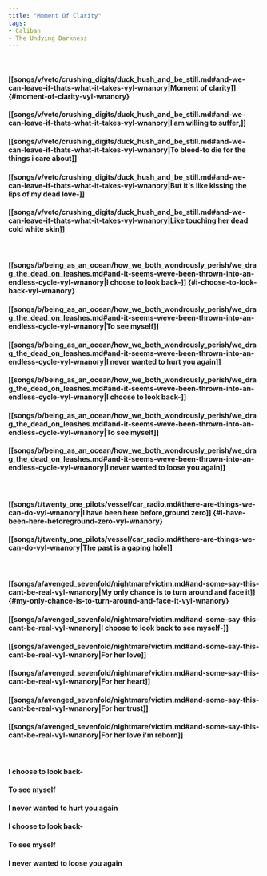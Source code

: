 ```yaml
---
title: "Moment Of Clarity"
tags:
- Caliban
- The Undying Darkness
---
```

&nbsp;
#### [[songs/v/veto/crushing_digits/duck_hush_and_be_still.md#and-we-can-leave-if-thats-what-it-takes-vyl-wnanory|Moment of clarity]] {#moment-of-clarity-vyl-wnanory}
#### [[songs/v/veto/crushing_digits/duck_hush_and_be_still.md#and-we-can-leave-if-thats-what-it-takes-vyl-wnanory|I am willing to suffer,]]
#### [[songs/v/veto/crushing_digits/duck_hush_and_be_still.md#and-we-can-leave-if-thats-what-it-takes-vyl-wnanory|To bleed-to die for the things i care about]]
#### [[songs/v/veto/crushing_digits/duck_hush_and_be_still.md#and-we-can-leave-if-thats-what-it-takes-vyl-wnanory|But it's like kissing the lips of my dead love-]]
#### [[songs/v/veto/crushing_digits/duck_hush_and_be_still.md#and-we-can-leave-if-thats-what-it-takes-vyl-wnanory|Like touching her dead cold white skin]]
&nbsp;
#### [[songs/b/being_as_an_ocean/how_we_both_wondrously_perish/we_drag_the_dead_on_leashes.md#and-it-seems-weve-been-thrown-into-an-endless-cycle-vyl-wnanory|I choose to look back-]] {#i-choose-to-look-back-vyl-wnanory}
#### [[songs/b/being_as_an_ocean/how_we_both_wondrously_perish/we_drag_the_dead_on_leashes.md#and-it-seems-weve-been-thrown-into-an-endless-cycle-vyl-wnanory|To see myself]]
#### [[songs/b/being_as_an_ocean/how_we_both_wondrously_perish/we_drag_the_dead_on_leashes.md#and-it-seems-weve-been-thrown-into-an-endless-cycle-vyl-wnanory|I never wanted to hurt you again]]
#### [[songs/b/being_as_an_ocean/how_we_both_wondrously_perish/we_drag_the_dead_on_leashes.md#and-it-seems-weve-been-thrown-into-an-endless-cycle-vyl-wnanory|I choose to look back-]]
#### [[songs/b/being_as_an_ocean/how_we_both_wondrously_perish/we_drag_the_dead_on_leashes.md#and-it-seems-weve-been-thrown-into-an-endless-cycle-vyl-wnanory|To see myself]]
#### [[songs/b/being_as_an_ocean/how_we_both_wondrously_perish/we_drag_the_dead_on_leashes.md#and-it-seems-weve-been-thrown-into-an-endless-cycle-vyl-wnanory|I never wanted to loose you again]]
&nbsp;
#### [[songs/t/twenty_one_pilots/vessel/car_radio.md#there-are-things-we-can-do-vyl-wnanory|I have been here before,ground zero]] {#i-have-been-here-beforeground-zero-vyl-wnanory}
#### [[songs/t/twenty_one_pilots/vessel/car_radio.md#there-are-things-we-can-do-vyl-wnanory|The past is a gaping hole]]
&nbsp;
#### [[songs/a/avenged_sevenfold/nightmare/victim.md#and-some-say-this-cant-be-real-vyl-wnanory|My only chance is to turn around and face it]] {#my-only-chance-is-to-turn-around-and-face-it-vyl-wnanory}
#### [[songs/a/avenged_sevenfold/nightmare/victim.md#and-some-say-this-cant-be-real-vyl-wnanory|I choose to look back to see myself-]]
#### [[songs/a/avenged_sevenfold/nightmare/victim.md#and-some-say-this-cant-be-real-vyl-wnanory|For her love]]
#### [[songs/a/avenged_sevenfold/nightmare/victim.md#and-some-say-this-cant-be-real-vyl-wnanory|For her heart]]
#### [[songs/a/avenged_sevenfold/nightmare/victim.md#and-some-say-this-cant-be-real-vyl-wnanory|For her trust]]
#### [[songs/a/avenged_sevenfold/nightmare/victim.md#and-some-say-this-cant-be-real-vyl-wnanory|For her love i'm reborn]]
&nbsp;
#### I choose to look back-
#### To see myself
#### I never wanted to hurt you again
#### I choose to look back-
#### To see myself
#### I never wanted to loose you again
